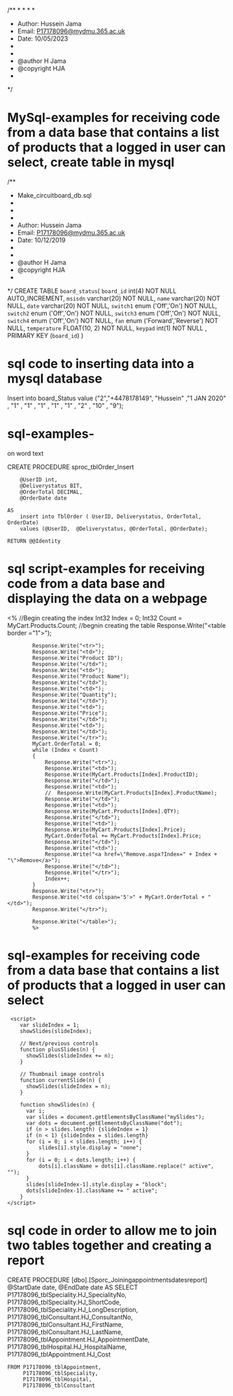 /**
* 
*
*
*
* Author: Hussein Jama
* Email: P17178096@mydmu.365.ac.uk
* Date: 10/05/2023
*
*
* @author H Jama
* @copyright HJA
*
*/

 # MySql-examples for receiving code from a data base that contains a list of products that a logged in user can select, create table in mysql

/**
* Make_circuitboard_db.sql
*
*
*
* Author: Hussein Jama
* Email: P17178096@mydmu.365.ac.uk
* Date: 10/12/2019
*
*
* @author H Jama
* @copyright HJA
*
*/
CREATE TABLE `board_status`(
 `board_id` int(4) NOT NULL AUTO_INCREMENT,
 `msisdn` varchar(20) NOT NULL,
 `name` varchar(20) NOT NULL,
 `date` varchar(20) NOT NULL,
 `switch1` enum ('Off','On') NOT NULL,
 `switch2` enum ('Off','On') NOT NULL,
 `switch3` enum ('Off','On') NOT NULL,
 `switch4` enum ('Off','On') NOT NULL,
 `fan` enum ('Forward','Reverse') NOT NULL,
 `temperature` FLOAT(10, 2) NOT NULL,
 `keypad` int(1) NOT NULL ,
 PRIMARY KEY (`board_id`)
)

# sql code to inserting data into a mysql database



Insert into board_Status value ("2","+4478178149", "Hussein" ,"1 JAN 2020" , "1" , "1" , "1" , "1" , "1" , "2" , "10" , "9");


# sql-examples-
 on word text

CREATE PROCEDURE sproc_tblOrder_Insert
		
		@UserID int,	
		@Deliverystatus BIT,
		@OrderTotal DECIMAL,
		@OrderDate date

	AS
		insert into TblOrder ( UserID, Deliverystatus, OrderTotal, OrderDate)
		values (@UserID,  @Deliverystatus, @OrderTotal, @OrderDate);

	RETURN @@Identity

 # sql script-examples for receiving code from a data base and displaying the data on a webpage 
 <%
            //Begin creating the index
            Int32 Index = 0;
            Int32 Count = MyCart.Products.Count;
            //begnin creating the table 
            Response.Write("<table border =\"1\">");

            Response.Write("<tr>");
            Response.Write("<td>");
            Response.Write("Product ID");
            Response.Write("</td>");
            Response.Write("<td>");
            Response.Write("Product Name");
            Response.Write("</td>");
            Response.Write("<td>");
            Response.Write("Quantity");
            Response.Write("</td>");
            Response.Write("<td>");
            Response.Write("Price");
            Response.Write("</td>");
            Response.Write("<td>");
            Response.Write("</td>");
            Response.Write("</tr>");
            MyCart.OrderTotal = 0;
            while (Index < Count)
            {
                Response.Write("<tr>");
                Response.Write("<td>");
                Response.Write(MyCart.Products[Index].ProductID);
                Response.Write("</td>");
                Response.Write("<td>");
                //  Response.Write(MyCart.Products[Index].ProductName);
                Response.Write("</td>");
                Response.Write("<td>");
                Response.Write(MyCart.Products[Index].QTY);
                Response.Write("</td>");
                Response.Write("<td>");
                Response.Write(MyCart.Products[Index].Price);
                MyCart.OrderTotal += MyCart.Products[Index].Price;
                Response.Write("</td>");
                Response.Write("<td>");
                Response.Write("<a href=\"Remove.aspx?Index=" + Index + "\">Remove</a>");
                Response.Write("</td>");
                Response.Write("</tr>");
                Index++;
            }
            Response.Write("<tr>");
            Response.Write("<td colspan='5'>" + MyCart.OrderTotal + "</td>");
            Response.Write("</tr>");

            Response.Write("</table>");
            %>


 # sql-examples for receiving code from a data base that contains a list of products that a logged in user can select


     <script>
        var slideIndex = 1;
        showSlides(slideIndex);

        // Next/previous controls
        function plusSlides(n) {
          showSlides(slideIndex += n);
        }

        // Thumbnail image controls
        function currentSlide(n) {
          showSlides(slideIndex = n);
        }

        function showSlides(n) {
          var i;
          var slides = document.getElementsByClassName("mySlides");
          var dots = document.getElementsByClassName("dot");
          if (n > slides.length) {slideIndex = 1}
          if (n < 1) {slideIndex = slides.length}
          for (i = 0; i < slides.length; i++) {
              slides[i].style.display = "none";
          }
          for (i = 0; i < dots.length; i++) {
              dots[i].className = dots[i].className.replace(" active", "");
          }
          slides[slideIndex-1].style.display = "block";
          dots[slideIndex-1].className += " active";
        }
    </script>





# sql code in order to allow me to join two tables together and creating a report
CREATE PROCEDURE [dbo].[Sporc_Joiningappointmentsdatesreport]
	@StartDate date,
	@EndDate date
AS
	SELECT P17178096_tblSpeciality.HJ_SpecialityNo,
	P17178096_tblSpeciality.HJ_ShortCode,
	P17178096_tblSpeciality.HJ_LongDescription,
	P17178096_tblConsultant.HJ_ConsultantNo,
	P17178096_tblConsultant.HJ_FirstName,
	P17178096_tblConsultant.HJ_LastName,
	P17178096_tblAppointment.HJ_AppointmentDate,
	P17178096_tblHospital.HJ_HospitalName,
	P17178096_tblAppointment.HJ_Cost

	FROM P17178096_tblAppointment,
	     P17178096_tblSpeciality,
		 P17178096_tblHospital,
		 P17178096_tblConsultant





 
